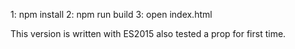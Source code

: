 1: npm install
2: npm run build
3: open index.html

This version is written with ES2015 also tested a prop for first time.
